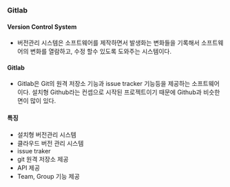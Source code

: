 ### Gitlab

#### Version Control System
- 버전관리 시스템은 소프트웨어를 제작하면서 발생화는 변화들을 기록해서 소프트웨어의 변화를 열람하고, 수정 할수 있도록 도와주는 시스템이다.

#### Gitlab
- Gitlab은 Git의 원격 저장소 기능과 issue tracker 기능등을 제공하는 소프트웨어이다. 설치형 Github라는 컨셉으로 시작된 프로젝트이기 때문에 Github과 비슷한 면이 많이 있다. 

#### 특징
- 설치형 버전관리 시스템
- 클라우드 버전 관리 시스템 
- issue traker
- git 원격 저장소 제공
- API 제공
- Team, Group 기능 제공 

